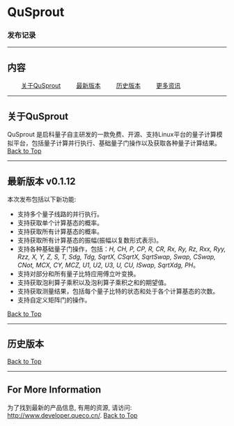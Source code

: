 # QuSprout

### 发布记录

---
<p id="0"></p >

## 内容

$\qquad$[关于QuSprout](#1)
$\qquad$[最新版本](#2)
$\qquad$[历史版本](#3)
$\qquad$[更多资讯](#4)

---

<p id="1"></p >

## 关于QuSprout
QuSprout 是启科量子自主研发的一款免费、开源、支持Linux平台的量子计算模拟平台，包括量子计算并行执行、基础量子门操作以及获取各种量子计算结果。
[Back to Top](#0)

---
<p id="2"></p >

## 最新版本 v0.1.12
本次发布包括以下新功能:
* 支持多个量子线路的并行执行。
* 支持获取单个计算基态的概率。
* 支持获取所有计算基态的概率。
* 支持获取所有计算基态的振幅(振幅以复数形式表示)。
* 支持各种基础量子门操作，包括：*H, CH, P, CP, R, CR, Rx, Ry, Rz, Rxx, Ryy, Rzz, X, Y, Z, S, T, Sdg, Tdg, SqrtX, CSqrtX, SqrtSwap, Swap, CSwap, CNot, MCX, CY, MCZ, U1, U2, U3, U, CU, ISwap, SqrtXdg, PH*。
* 支持对部分和所有量子比特应用傅立叶变换。
* 支持获取泡利算子乘积以及泡利算子乘积之和的期望值。
* 支持获取测量结果，包括每个量子比特的状态和处于各个计算基态的次数。
* 支持自定义矩阵门的操作。

[Back to Top](#0)

---
<p id="3"></p >

## 历史版本

[Back to Top](#0)

---
<p id="4"></p >

## For More Information
为了找到最新的产品信息, 有用的资源, 请访问: http://www.developer.queco.cn/.
[Back to Top](#0)
